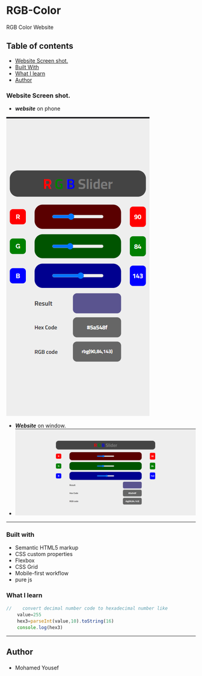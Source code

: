 # RGB-Color
RGB Color Website 
## Table of contents
- <a href="#web">Website Screen shot.</a>
- <a href="#how">Built With </a>
- <a href="#what">What I learn</a>
- <a href="#author">Author</a>

### <p id="web">Website Screen shot. </p>
- ***website*** on phone
<img src="overview/phone.png" alt="phone image">




- ***Website*** on window.
- <img src="overview/window.png" alt="window image">

---

### <p id="how">Built with</p> 

- Semantic HTML5 markup
- CSS custom properties
- Flexbox
- CSS Grid
- Mobile-first workflow
- pure js
### <p id="what">What I learn</p>
```js
//    convert decimal number code to hexadecimal number like
    value=255
    hex3=parseInt(value,10).toString(16)
    console.log(hex3)   
```
---
## <p id="author">Author</p>
- <p >Mohamed Yousef</p>

